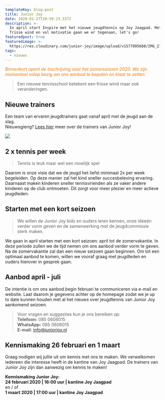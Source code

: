 ```yaml
---
templateKey: blog-post
title: Junior Joy
date: 2020-01-27T20:59:23.537Z
description: >-
  In april start Inspire met het nieuwe jeugdtennis op Joy Jaagpad. Met een
  frisse wind en vol motivatie gaan we er tegenaan, let's go!
featuredpost: true
featuredimage: >-
  https://res.cloudinary.com/junior-joy/image/upload/v1577895688/IMG_2749_pubc5h.jpg
tags:
  - nieuws
---
```

<font color = "#ee7501"><i>

Binnenkort opent de inschrijving voor het zomerseizoen 2020. We zijn momenteel volop bezig om ons aanbod te bepalen en klaar te zetten.  </i></font>

> Een nieuwe tennisschool betekent een frisse wind maar ook veranderingen. 

## **Nieuwe trainers**

Een team van ervaren jeugdtrainers gaat vanaf april met de jeugd aan de slag. \
Nieuwsgierig? [Lees hier](https://juniorjoy.nl/trainers) meer over de trainers van Junior Joy! 

![](https://res.cloudinary.com/junior-joy/image/upload/c_scale,w_267/v1580156277/blog/de_trainers_dbxa9l.png)

## 2 x tennis per week

> Tennis is leuk maar wel een moeilijk spel

Daarom is onze visie dat we de jeugd het liefst minimaal 2x per week begeleiden. Op deze manier zal het kind sneller succesbeleving ervaring. Daarnaast maken kinderen sneller tennisvrienden als ze vaker andere kinderen op de club ontmoeten. Dit zorgt voor meer plezier en meer actieve jeugdleden.

## Starten met een kort seizoen

> We willen de Junior Joy kids en ouders leren kennen, onze ideeën verder vorm geven en de samenwerking met de jeugdcommissie sterk maken. 

We gaan in april starten met een kort seizoen: april tot de zomervakantie. In deze periode zullen we de tijd nemen om ons aanbod verder vorm te geven. Na de zomervakantie zal dan een nieuw seizoen gaan beginnen. Om tot een optimaal aanbod te komen, willen we vooraf graag met jeugdleden en ouders hierover in gesprek gaan.

## Aanbod april - juli

De intentie is om ons aanbod begin februari te communiceren via e-mail en website. Laat daarom je gegevens achter op de homepage zodat we je up to date kunnen houden met al het nieuws over jeugdtennis van Junior Joy aankomend seizoen.

> Voor vragen en suggesties kun je ons bereiken op:\
> **Telefoon:**        085 0606015 \
> **WhatsApp:**     085 0606015\
> **E-mail**:            info@juniorjoy.nl

## Kennismaking 26 februari en 1 maart

Graag nodigen wij jullie uit om kennis met ons te maken. We verwelkomen iedereen die interesse heeft in de kantine van Joy Jaagpad. De trainers van Junior Joy zijn dan aanwezig om kennis te maken!

**Kennismaking Junior Joy:** \
**24 februari 2020 | 16:00 uur | kantine Joy Jaagpad**\
en / of\
**1 maart 2020 | 17:00 uur | kantine Joy Jaagpad**
